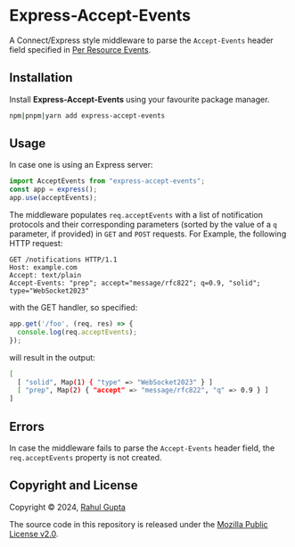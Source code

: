 # Express-Accept-Events

A Connect/Express style middleware to parse the `Accept-Events` header field specified in [Per Resource Events](https://cxres.github.io/prep/draft-gupta-httpbis-per-resource-events.html).

## Installation

Install **Express-Accept-Events** using your favourite package manager.

```sh
npm|pnpm|yarn add express-accept-events
```

## Usage

In case one is using an Express server:

```js
import AcceptEvents from "express-accept-events";
const app = express();
app.use(acceptEvents);
```

The middleware populates `req.acceptEvents` with a list of notification protocols and their corresponding parameters (sorted by the value of a `q` parameter, if provided) in `GET` and `POST` requests. For Example, the following HTTP request:

```http
GET /notifications HTTP/1.1
Host: example.com
Accept: text/plain
Accept-Events: "prep"; accept="message/rfc822"; q=0.9, "solid"; type="WebSocket2023"
```

with the GET handler, so specified:

```js
app.get('/foo', (req, res) => {
  console.log(req.acceptEvents);
});
```

will result in the output:

```sh
[
  [ "solid", Map(1) { "type" => "WebSocket2023" } ]
  [ "prep", Map(2) { "accept" => "message/rfc822", "q" => 0.9 } ]
]
```

## Errors

In case the middleware fails to parse the `Accept-Events` header field, the `req.acceptEvents` property is not created.

## Copyright and License

Copyright © 2024, [Rahul Gupta](https://cxres.pages.dev/profile#i)

The source code in this repository is released under the [Mozilla Public License v2.0](./LICENSE).
